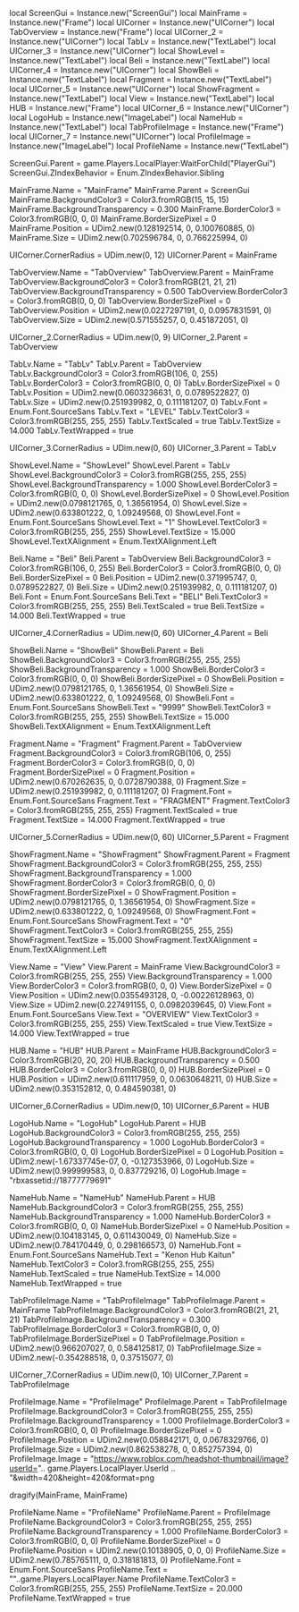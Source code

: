 local ScreenGui = Instance.new("ScreenGui")
local MainFrame = Instance.new("Frame")
local UICorner = Instance.new("UICorner")
local TabOverview = Instance.new("Frame")
local UICorner_2 = Instance.new("UICorner")
local TabLv = Instance.new("TextLabel")
local UICorner_3 = Instance.new("UICorner")
local ShowLevel = Instance.new("TextLabel")
local Beli = Instance.new("TextLabel")
local UICorner_4 = Instance.new("UICorner")
local ShowBeli = Instance.new("TextLabel")
local Fragment = Instance.new("TextLabel")
local UICorner_5 = Instance.new("UICorner")
local ShowFragment = Instance.new("TextLabel")
local View = Instance.new("TextLabel")
local HUB = Instance.new("Frame")
local UICorner_6 = Instance.new("UICorner")
local LogoHub = Instance.new("ImageLabel")
local NameHub = Instance.new("TextLabel")
local TabProfileImage = Instance.new("Frame")
local UICorner_7 = Instance.new("UICorner")
local ProfileImage = Instance.new("ImageLabel")
local ProfileName = Instance.new("TextLabel")



ScreenGui.Parent = game.Players.LocalPlayer:WaitForChild("PlayerGui")
ScreenGui.ZIndexBehavior = Enum.ZIndexBehavior.Sibling

MainFrame.Name = "MainFrame"
MainFrame.Parent = ScreenGui
MainFrame.BackgroundColor3 = Color3.fromRGB(15, 15, 15)
MainFrame.BackgroundTransparency = 0.300
MainFrame.BorderColor3 = Color3.fromRGB(0, 0, 0)
MainFrame.BorderSizePixel = 0
MainFrame.Position = UDim2.new(0.128192514, 0, 0.100760885, 0)
MainFrame.Size = UDim2.new(0.702596784, 0, 0.766225994, 0)

UICorner.CornerRadius = UDim.new(0, 12)
UICorner.Parent = MainFrame

TabOverview.Name = "TabOverview"
TabOverview.Parent = MainFrame
TabOverview.BackgroundColor3 = Color3.fromRGB(21, 21, 21)
TabOverview.BackgroundTransparency = 0.500
TabOverview.BorderColor3 = Color3.fromRGB(0, 0, 0)
TabOverview.BorderSizePixel = 0
TabOverview.Position = UDim2.new(0.0227297191, 0, 0.0957831591, 0)
TabOverview.Size = UDim2.new(0.571555257, 0, 0.451872051, 0)

UICorner_2.CornerRadius = UDim.new(0, 9)
UICorner_2.Parent = TabOverview

TabLv.Name = "TabLv"
TabLv.Parent = TabOverview
TabLv.BackgroundColor3 = Color3.fromRGB(106, 0, 255)
TabLv.BorderColor3 = Color3.fromRGB(0, 0, 0)
TabLv.BorderSizePixel = 0
TabLv.Position = UDim2.new(0.0603236631, 0, 0.0789522827, 0)
TabLv.Size = UDim2.new(0.251939982, 0, 0.111181207, 0)
TabLv.Font = Enum.Font.SourceSans
TabLv.Text = "LEVEL"
TabLv.TextColor3 = Color3.fromRGB(255, 255, 255)
TabLv.TextScaled = true
TabLv.TextSize = 14.000
TabLv.TextWrapped = true

UICorner_3.CornerRadius = UDim.new(0, 60)
UICorner_3.Parent = TabLv

ShowLevel.Name = "ShowLevel"
ShowLevel.Parent = TabLv
ShowLevel.BackgroundColor3 = Color3.fromRGB(255, 255, 255)
ShowLevel.BackgroundTransparency = 1.000
ShowLevel.BorderColor3 = Color3.fromRGB(0, 0, 0)
ShowLevel.BorderSizePixel = 0
ShowLevel.Position = UDim2.new(0.0798121765, 0, 1.36561954, 0)
ShowLevel.Size = UDim2.new(0.633801222, 0, 1.09249568, 0)
ShowLevel.Font = Enum.Font.SourceSans
ShowLevel.Text = "1"
ShowLevel.TextColor3 = Color3.fromRGB(255, 255, 255)
ShowLevel.TextSize = 15.000
ShowLevel.TextXAlignment = Enum.TextXAlignment.Left

Beli.Name = "Beli"
Beli.Parent = TabOverview
Beli.BackgroundColor3 = Color3.fromRGB(106, 0, 255)
Beli.BorderColor3 = Color3.fromRGB(0, 0, 0)
Beli.BorderSizePixel = 0
Beli.Position = UDim2.new(0.371995747, 0, 0.0789522827, 0)
Beli.Size = UDim2.new(0.251939982, 0, 0.111181207, 0)
Beli.Font = Enum.Font.SourceSans
Beli.Text = "BELI"
Beli.TextColor3 = Color3.fromRGB(255, 255, 255)
Beli.TextScaled = true
Beli.TextSize = 14.000
Beli.TextWrapped = true

UICorner_4.CornerRadius = UDim.new(0, 60)
UICorner_4.Parent = Beli

ShowBeli.Name = "ShowBeli"
ShowBeli.Parent = Beli
ShowBeli.BackgroundColor3 = Color3.fromRGB(255, 255, 255)
ShowBeli.BackgroundTransparency = 1.000
ShowBeli.BorderColor3 = Color3.fromRGB(0, 0, 0)
ShowBeli.BorderSizePixel = 0
ShowBeli.Position = UDim2.new(0.0798121765, 0, 1.36561954, 0)
ShowBeli.Size = UDim2.new(0.633801222, 0, 1.09249568, 0)
ShowBeli.Font = Enum.Font.SourceSans
ShowBeli.Text = "9999"
ShowBeli.TextColor3 = Color3.fromRGB(255, 255, 255)
ShowBeli.TextSize = 15.000
ShowBeli.TextXAlignment = Enum.TextXAlignment.Left

Fragment.Name = "Fragment"
Fragment.Parent = TabOverview
Fragment.BackgroundColor3 = Color3.fromRGB(106, 0, 255)
Fragment.BorderColor3 = Color3.fromRGB(0, 0, 0)
Fragment.BorderSizePixel = 0
Fragment.Position = UDim2.new(0.670262635, 0, 0.0728790388, 0)
Fragment.Size = UDim2.new(0.251939982, 0, 0.111181207, 0)
Fragment.Font = Enum.Font.SourceSans
Fragment.Text = "FRAGMENT"
Fragment.TextColor3 = Color3.fromRGB(255, 255, 255)
Fragment.TextScaled = true
Fragment.TextSize = 14.000
Fragment.TextWrapped = true

UICorner_5.CornerRadius = UDim.new(0, 60)
UICorner_5.Parent = Fragment

ShowFragment.Name = "ShowFragment"
ShowFragment.Parent = Fragment
ShowFragment.BackgroundColor3 = Color3.fromRGB(255, 255, 255)
ShowFragment.BackgroundTransparency = 1.000
ShowFragment.BorderColor3 = Color3.fromRGB(0, 0, 0)
ShowFragment.BorderSizePixel = 0
ShowFragment.Position = UDim2.new(0.0798121765, 0, 1.36561954, 0)
ShowFragment.Size = UDim2.new(0.633801222, 0, 1.09249568, 0)
ShowFragment.Font = Enum.Font.SourceSans
ShowFragment.Text = "0"
ShowFragment.TextColor3 = Color3.fromRGB(255, 255, 255)
ShowFragment.TextSize = 15.000
ShowFragment.TextXAlignment = Enum.TextXAlignment.Left

View.Name = "View"
View.Parent = MainFrame
View.BackgroundColor3 = Color3.fromRGB(255, 255, 255)
View.BackgroundTransparency = 1.000
View.BorderColor3 = Color3.fromRGB(0, 0, 0)
View.BorderSizePixel = 0
View.Position = UDim2.new(0.0355493128, 0, -0.00226128963, 0)
View.Size = UDim2.new(0.227491155, 0, 0.0982039645, 0)
View.Font = Enum.Font.SourceSans
View.Text = "OVERVIEW"
View.TextColor3 = Color3.fromRGB(255, 255, 255)
View.TextScaled = true
View.TextSize = 14.000
View.TextWrapped = true

HUB.Name = "HUB"
HUB.Parent = MainFrame
HUB.BackgroundColor3 = Color3.fromRGB(20, 20, 20)
HUB.BackgroundTransparency = 0.500
HUB.BorderColor3 = Color3.fromRGB(0, 0, 0)
HUB.BorderSizePixel = 0
HUB.Position = UDim2.new(0.611117959, 0, 0.0630648211, 0)
HUB.Size = UDim2.new(0.353152812, 0, 0.484590381, 0)

UICorner_6.CornerRadius = UDim.new(0, 10)
UICorner_6.Parent = HUB

LogoHub.Name = "LogoHub"
LogoHub.Parent = HUB
LogoHub.BackgroundColor3 = Color3.fromRGB(255, 255, 255)
LogoHub.BackgroundTransparency = 1.000
LogoHub.BorderColor3 = Color3.fromRGB(0, 0, 0)
LogoHub.BorderSizePixel = 0
LogoHub.Position = UDim2.new(-1.67337745e-07, 0, -0.127353966, 0)
LogoHub.Size = UDim2.new(0.999999583, 0, 0.837729216, 0)
LogoHub.Image = "rbxassetid://18777779691"

NameHub.Name = "NameHub"
NameHub.Parent = HUB
NameHub.BackgroundColor3 = Color3.fromRGB(255, 255, 255)
NameHub.BackgroundTransparency = 1.000
NameHub.BorderColor3 = Color3.fromRGB(0, 0, 0)
NameHub.BorderSizePixel = 0
NameHub.Position = UDim2.new(0.104183145, 0, 0.611430049, 0)
NameHub.Size = UDim2.new(0.784170449, 0, 0.298166573, 0)
NameHub.Font = Enum.Font.SourceSans
NameHub.Text = "Kenon Hub Kaitun"
NameHub.TextColor3 = Color3.fromRGB(255, 255, 255)
NameHub.TextScaled = true
NameHub.TextSize = 14.000
NameHub.TextWrapped = true

TabProfileImage.Name = "TabProfileImage"
TabProfileImage.Parent = MainFrame
TabProfileImage.BackgroundColor3 = Color3.fromRGB(21, 21, 21)
TabProfileImage.BackgroundTransparency = 0.300
TabProfileImage.BorderColor3 = Color3.fromRGB(0, 0, 0)
TabProfileImage.BorderSizePixel = 0
TabProfileImage.Position = UDim2.new(0.966207027, 0, 0.584125817, 0)
TabProfileImage.Size = UDim2.new(-0.354288518, 0, 0.37515077, 0)

UICorner_7.CornerRadius = UDim.new(0, 10)
UICorner_7.Parent = TabProfileImage

ProfileImage.Name = "ProfileImage"
ProfileImage.Parent = TabProfileImage
ProfileImage.BackgroundColor3 = Color3.fromRGB(255, 255, 255)
ProfileImage.BackgroundTransparency = 1.000
ProfileImage.BorderColor3 = Color3.fromRGB(0, 0, 0)
ProfileImage.BorderSizePixel = 0
ProfileImage.Position = UDim2.new(0.058842171, 0, 0.0678329766, 0)
ProfileImage.Size = UDim2.new(0.862538278, 0, 0.852757394, 0)
ProfileImage.Image = "https://www.roblox.com/headshot-thumbnail/image?userId=".. game.Players.LocalPlayer.UserId .. "&width=420&height=420&format=png

dragify(MainFrame, MainFrame)

ProfileName.Name = "ProfileName"
ProfileName.Parent = ProfileImage
ProfileName.BackgroundColor3 = Color3.fromRGB(255, 255, 255)
ProfileName.BackgroundTransparency = 1.000
ProfileName.BorderColor3 = Color3.fromRGB(0, 0, 0)
ProfileName.BorderSizePixel = 0
ProfileName.Position = UDim2.new(0.10138905, 0, 0, 0)
ProfileName.Size = UDim2.new(0.785765111, 0, 0.318181813, 0)
ProfileName.Font = Enum.Font.SourceSans
ProfileName.Text = ""..game.Players.LocalPlayer.Name
ProfileName.TextColor3 = Color3.fromRGB(255, 255, 255)
ProfileName.TextSize = 20.000
ProfileName.TextWrapped = true
